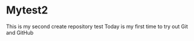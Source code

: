 # Mytest2
This is my second create repository test
Today is my first time to try out Git and GitHub
